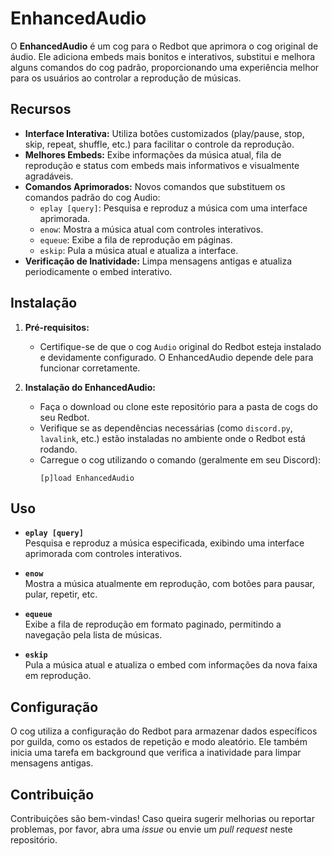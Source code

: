 # EnhancedAudio

O **EnhancedAudio** é um cog para o Redbot que aprimora o cog original de áudio. Ele adiciona embeds mais bonitos e interativos, substitui e melhora alguns comandos do cog padrão, proporcionando uma experiência melhor para os usuários ao controlar a reprodução de músicas.

## Recursos

- **Interface Interativa:** Utiliza botões customizados (play/pause, stop, skip, repeat, shuffle, etc.) para facilitar o controle da reprodução.
- **Melhores Embeds:** Exibe informações da música atual, fila de reprodução e status com embeds mais informativos e visualmente agradáveis.
- **Comandos Aprimorados:** Novos comandos que substituem os comandos padrão do cog Audio:
  - `eplay [query]`: Pesquisa e reproduz a música com uma interface aprimorada.
  - `enow`: Mostra a música atual com controles interativos.
  - `equeue`: Exibe a fila de reprodução em páginas.
  - `eskip`: Pula a música atual e atualiza a interface.
- **Verificação de Inatividade:** Limpa mensagens antigas e atualiza periodicamente o embed interativo.

## Instalação

1. **Pré-requisitos:**  
   - Certifique-se de que o cog `Audio` original do Redbot esteja instalado e devidamente configurado. O EnhancedAudio depende dele para funcionar corretamente.

2. **Instalação do EnhancedAudio:**  
   - Faça o download ou clone este repositório para a pasta de cogs do seu Redbot.
   - Verifique se as dependências necessárias (como `discord.py`, `lavalink`, etc.) estão instaladas no ambiente onde o Redbot está rodando.
   - Carregue o cog utilizando o comando (geralmente em seu Discord):  
     ```
     [p]load EnhancedAudio
     ```

## Uso

- **`eplay [query]`**  
  Pesquisa e reproduz a música especificada, exibindo uma interface aprimorada com controles interativos.

- **`enow`**  
  Mostra a música atualmente em reprodução, com botões para pausar, pular, repetir, etc.

- **`equeue`**  
  Exibe a fila de reprodução em formato paginado, permitindo a navegação pela lista de músicas.

- **`eskip`**  
  Pula a música atual e atualiza o embed com informações da nova faixa em reprodução.

## Configuração

O cog utiliza a configuração do Redbot para armazenar dados específicos por guilda, como os estados de repetição e modo aleatório. Ele também inicia uma tarefa em background que verifica a inatividade para limpar mensagens antigas.

## Contribuição

Contribuições são bem-vindas! Caso queira sugerir melhorias ou reportar problemas, por favor, abra uma _issue_ ou envie um _pull request_ neste repositório.

